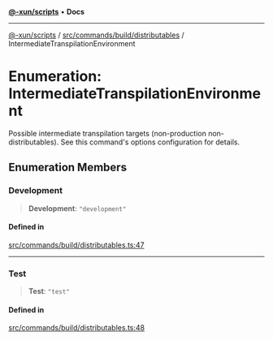 [**@-xun/scripts**](../../../../../README.md) • **Docs**

***

[@-xun/scripts](../../../../../README.md) / [src/commands/build/distributables](../README.md) / IntermediateTranspilationEnvironment

# Enumeration: IntermediateTranspilationEnvironment

Possible intermediate transpilation targets (non-production
non-distributables). See this command's options configuration for details.

## Enumeration Members

### Development

> **Development**: `"development"`

#### Defined in

[src/commands/build/distributables.ts:47](https://github.com/Xunnamius/xscripts/blob/ce701f3d57da9f82ee0036320bc62d5c51233011/src/commands/build/distributables.ts#L47)

***

### Test

> **Test**: `"test"`

#### Defined in

[src/commands/build/distributables.ts:48](https://github.com/Xunnamius/xscripts/blob/ce701f3d57da9f82ee0036320bc62d5c51233011/src/commands/build/distributables.ts#L48)
